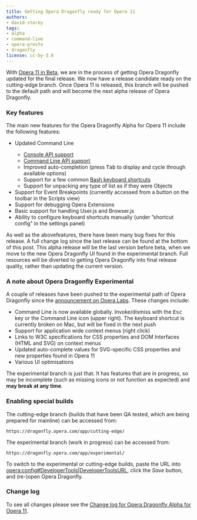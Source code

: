 ```yaml
---
title: Getting Opera Dragonfly ready for Opera 11
authors:
- david-storey
tags:
- alpha
- command-line
- opera-presto
- dragonfly
license: cc-by-3.0
---
```


<p>With <a href="http://www.opera.com/browser/next/">Opera 11 in Beta</a>, we are in the process of getting Opera Dragonfly updated for the final release. We now have a release candidate ready on the cutting-edge branch. Once Opera 11 is released, this branch will be pushed to the default path and will become the next alpha release of Opera Dragonfly.</p>

<h3>Key features</h3>

<p>The main new features for the Opera Dragonfly Alpha for Opera 11 include the following features:</p>

<ul>
	<li>Updated Command Line</li>
		<ul>
			 <li><a href="http://getfirebug.com/wiki/index.php/Console_API">Console API support</a></li>
			 <li><a href="http://getfirebug.com/wiki/index.php/Command_Line_API">Command Line API support</a></li>
			 <li>Improved auto-completion (press <kbd>Tab</kbd> to display and cycle through available options)</li>
			 <li>Support for a few common <a href="http://en.wikipedia.org/wiki/Bash_(Unix_shell)#Keyboard_shortcuts">Bash keyboard shortcuts</a></li>
			 <li>Support for unpacking any type of list as if they were Objects</li>
		</ul>
	 <li>Support for Event Breakpoints (currently accessed from a button on the toolbar in the Scripts view)</li>
	 <li>Support for debugging Opera Extensions</li>
	 <li>Basic support for handling User.js and Browser.js</li>
	 <li>Ability to configure keyboard shortcuts manually (under ”shortcut config” in the settings panel)</li>
</ul>

<p>As well as the abovefeatures, there have been many bug fixes for this release. A full change log since the last release can be found at the bottom of this post. This alpha release will be the last version before beta, when we move to the new Opera Dragonfly UI found in the experimental branch. Full resources will be diverted to getting Opera Dragonfly into final release quality, rather than updating the current version.</p>

<h3>A note about Opera Dragonfly Experimental</h3>

<p>A couple of releases have been pushed to the experimental path of Opera Dragonfly since the <a href="http://labs.opera.com/news/2010/09/29/">announcement on Opera Labs</a>. These changes include:</p>

<ul>
	<li>Command Line is now available globally. Invoke/dismiss with the <kbd>Esc</kbd> key or the Command Line icon (upper right). The keyboard shortcut is currently broken on Mac, but will be fixed in the next push</li>
	<li>Support for application wide context menus (right click)</li>
   <li>Links to W3C specifications for CSS properties and DOM Interfaces (HTML and SVG) on context menus</li>
   <li>Updated auto-complete values for SVG-specific CSS properties and new properties found in Opera 11</li>
   <li>Various UI optimisations</li>
</ul>

<p>The experimental branch is just that. It has features that are in progress, so may be incomplete (such as missing icons or not function as expected) and <strong>may break at any time</strong>.

<h3 id="enable">Enabling special builds</h3>

<p>The cutting-edge branch (builds that have been QA tested, which are being prepared for mainline) can be accessed from:</p>

<pre><code><a>https://dragonfly.opera.com/app/cutting-edge/</a></code></pre>

<p>The experimental branch (work in progress) can be accessed from:</p>

<pre><code><a>https://dragonfly.opera.com/app/experimental/</a></code></pre>

<p class="note">To switch to the experimental or cutting-edge builds, paste the URL into <a href="opera:config#Developer%20Tools%20URL" rel="nofollow">opera:config#DeveloperTools|DeveloperToolsURL</a>, click the <em>Save</em> button, and (re-)open Opera Dragonfly.</p>

<h3>Change log</h3>

<p>To see all changes please see the <a href="http://people.opera.com/dstorey/dfl/2563.4ea4a7f20f8f.log">Change log for Opera Dragonfly Alpha for Opera 11</a>.</p>

</p>
